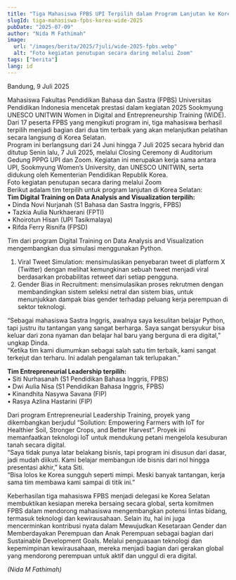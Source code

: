 ```yaml
---
title: "Tiga Mahasiswa FPBS UPI Terpilih dalam Program Lanjutan ke Korea Selatan pada kegiatan “2025 Sookmyung UNESCO UNITWIN Women in Digital and Entrepreneurship Training (WiDE)”"
slugId: tiga-mahasiswa-fpbs-korea-wide-2025
pubDate: "2025-07-09"
author: "Nida M Fathimah"
image:
  url: "/images/berita/2025/7juli/wide-2025-fpbs.webp"
  alt: "Foto kegiatan penutupan secara daring melalui Zoom"
tags: ["berita"]
lang: id
---
```



Bandung, 9 Juli 2025 

Mahasiswa Fakultas Pendidikan Bahasa dan Sastra (FPBS) Universitas Pendidikan Indonesia mencetak prestasi dalam kegiatan 2025 Sookmyung UNESCO UNITWIN Women in Digital and Entrepreneurship Training (WiDE). Dari 17 peserta FPBS yang mengikuti program ini, tiga mahasiswa berhasil terpilih menjadi bagian dari dua tim terbaik yang akan melanjutkan pelatihan secara langsung di Korea Selatan.  
Program ini berlangsung dari 24 Juni hingga 7 Juli 2025 secara hybrid dan ditutup Senin lalu, 7 Juli 2025, melalui Closing Ceremony di Auditorium Gedung PPPG UPI dan Zoom. Kegiatan ini merupakan kerja sama antara UPI, Sookmyung Women’s University, dan UNESCO UNITWIN, serta didukung oleh Kementerian Pendidikan Republik Korea.  
Foto kegiatan penutupan secara daring melalui Zoom  
Berikut adalam tim terpilih untuk program lanjutan di Korea Selatan:  
**Tim Digital Training on Data Analysis and Visualization terpilih:**  
• Dinda Novi Nurjanah (S1 Bahasa dan Sastra Inggris, FPBS)  
• Tazkia Aulia Nurkhaerani (FPTI)  
• Khoirotun Hisan (UPI Tasikmalaya)  
• Rifda Ferry Risnifa (FPSD)  

Tim dari program Digital Training on Data Analysis and Visualization mengembangkan dua simulasi menggunakan Python.  
1. Viral Tweet Simulation: mensimulasikan penyebaran tweet di platform X (Twitter) dengan melihat kemungkinan sebuah tweet menjadi viral berdasarkan probabilitas retweet dari setiap pengguna.  
2. Gender Bias in Recruitment: mensimulasikan proses rekrutmen dengan membandingkan sistem seleksi netral dan sistem bias, untuk menunjukkan dampak bias gender terhadap peluang kerja perempuan di sektor teknologi.  

“Sebagai mahasiswa Sastra Inggris, awalnya saya kesulitan belajar Python, tapi justru itu tantangan yang sangat berharga. Saya sangat bersyukur bisa keluar dari zona nyaman dan belajar hal baru yang berguna di era digital,” ungkap Dinda.  
“Ketika tim kami diumumkan sebagai salah satu tim terbaik, kami sangat terkejut dan terharu. Ini adalah pengalaman tak terlupakan.”  

**Tim Entrepreneurial Leadership terpilih:**  
• Siti Nurhasanah (S1 Pendidikan Bahasa Inggris, FPBS)  
• Dwi Aulia Nisa (S1 Pendidikan Bahasa Inggris, FPBS)  
• Kinandhita Nasywa Savana (FIP)  
• Rasya Azlina Hastarini (FIP)  

Dari program Entrepreneurial Leadership Training, proyek yang dikembangkan berjudul “Soilution: Empowering Farmers with IoT for Healthier Soil, Stronger Crops, and Better Harvest”. Proyek ini memanfaatkan teknologi IoT untuk mendukung petani mengelola kesuburan tanah secara digital.  
“Saya tidak punya latar belakang bisnis, tapi program ini disusun dari dasar, jadi mudah diikuti. Kami belajar membangun ide bisnis dari nol hingga presentasi akhir,” kata Siti.  
“Bisa lolos ke Korea sungguh seperti mimpi. Meski banyak tantangan, kerja sama tim membawa kami sampai di titik ini.”  

Keberhasilan tiga mahasiswa FPBS menjadi delegasi ke Korea Selatan membuktikan kesiapan mereka bersaing secara global, serta komitmen FPBS dalam mendorong mahasiswa mengembangkan potensi lintas bidang, termasuk teknologi dan kewirausahaan. Selain itu, hal ini juga mencerminkan kontribusi nyata dalam Mewujudkan Kesetaraan Gender dan Memberdayakan Perempuan dan Anak Perempuan sebagai bagian dari Sustainable Development Goals. Melalui penguasaan teknologi dan kepemimpinan kewirausahaan, mereka menjadi bagian dari gerakan global yang mendorong perempuan untuk aktif dan unggul di era digital.  

*(Nida M Fathimah)*